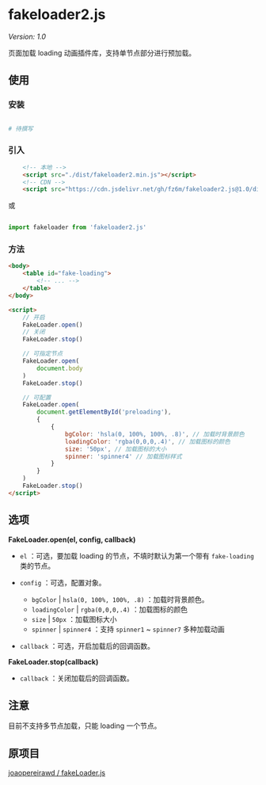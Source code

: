 # fakeloader2.js

*Version: 1.0*

页面加载 loading 动画插件库，支持单节点部分进行预加载。

## 使用

### 安装

```bash

# 待撰写

```

### 引入

```html
    <!-- 本地 -->
    <script src="./dist/fakeloader2.min.js"></script>
    <!-- CDN -->
    <script src="https://cdn.jsdelivr.net/gh/fz6m/fakeloader2.js@1.0/dist/fakeloader2.min.js"></script>
```

或

```js

import fakeloader from 'fakeloader2.js'

```

### 方法

```html
<body>
    <table id="fake-loading">
        <!-- ... -->
    </table>
</body>

<script>
    // 开启
    FakeLoader.open()
    // 关闭
    FakeLoader.stop()

    // 可指定节点
    FakeLoader.open(
        document.body
    )
    FakeLoader.stop()

    // 可配置
    FakeLoader.open(
        document.getElementById('preloading'),
        {
            {
                bgColor: 'hsla(0, 100%, 100%, .8)', // 加载时背景颜色
                loadingColor: 'rgba(0,0,0,.4)', // 加载图标的颜色
                size: '50px', // 加载图标的大小
                spinner: 'spinner4' // 加载图标样式
            }
        }
    )
    FakeLoader.stop()
</script>
```

## 选项

**FakeLoader.open(el, config, callback)**

 * `el` ：可选，要加载 loading 的节点，不填时默认为第一个带有 `fake-loading` 类的节点。

 * `config` ：可选，配置对象。

     * `bgColor` | `hsla(0, 100%, 100%, .8)` ：加载时背景颜色。
     * `loadingColor` | `rgba(0,0,0,.4)` ：加载图标的颜色
     * `size` | `50px` ：加载图标大小
     * `spinner` | `spinner4`  ：支持 `spinner1` ~ `spinner7` 多种加载动画

 * `callback` ：可选，开启加载后的回调函数。


**FakeLoader.stop(callback)**

 * `callback` ：关闭加载后的回调函数。

## 注意

目前不支持多节点加载，只能 loading 一个节点。

## 原项目

[joaopereirawd / fakeLoader.js](https://github.com/joaopereirawd/fakeLoader.js)
